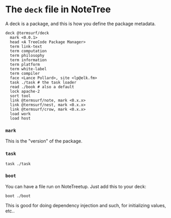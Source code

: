 # The `deck` file in NoteTree

A deck is a package, and this is how you define the package metadata.

```
deck @termsurf/deck
  mark <0.0.1>
  head <A TreeCode Package Manager>
  term link-text
  term computation
  term philosophy
  term information
  term platform
  term white-label
  term compiler
  face <Lance Pollard>, site <lp@elk.fm>
  task ./task # the task loader
  read ./book # also a default
  lock apache-2
  sort tool
  link @termsurf/note, mark <0.x.x>
  link @termsurf/nest, mark <0.x.x>
  link @termsurf/crow, mark <0.x.x>
  load work
  load host
```

### `mark`

This is the "version" of the package.

### `task`

```
task ./task
```

### `boot`

You can have a file run on NoteTreetup. Just add this to your deck:

```
boot ./boot
```

This is good for doing dependency injection and such, for initializing
values, etc..
